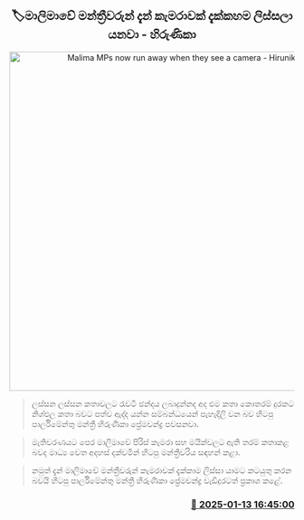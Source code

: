 <p align='center'><b><h2 align='center' title='Malima MPs now run away when they see a camera - Hirunika'>🏷මාලිමාවේ මන්ත්‍රීවරුන් දැන් කැමරාවක් දැක්කහම ලිස්සලා යනවා - හිරුණිකා</h2></b></p>
<p align='center'><img src='https://helakuru.sgp1.cdn.digitaloceanspaces.com/esana/images/lib/hirunika-premachandra-media.jpg' width='600' alt='Malima MPs now run away when they see a camera - Hirunika'></p>

> ලස්සන ලස්සන කතාවලට රැවටී ඡන්දය ලබාදුන්නද අද එම කතා කොතරම් දුරකට නිශ්ඵල කතා බවට පත්ව ඇද්ද යන්න සම්බන්ධයෙන් පැහැදිලි වන බව හිටපු පාර්ලිමේන්තු මන්ත්‍රී හිරුණිකා ප්‍රේමචන්ද්‍ර පවසනවා.

> මැතිවරණයට පෙර මාලිමාවේ පිරිස් කැමරා සහ මයික්වලට ඇති තරම් කතාකළ බවද මාධ්‍ය වෙත අදහස් දක්වමින් හිටපු මන්ත්‍රීවරිය සඳහන් කළා.

> නමුත් දැන් මාලිමාවේ මන්ත්‍රීවරුන් කැමරාවක් දැක්කා​ම ලිස්සා යාමට කටයුතු කරන බවයි හිටපු පාර්ලිමේන්තු මන්ත්‍රී හිරුණිකා ප්‍රේමචන්ද්‍ර වැඩිදුරටත් ප්‍රකාශ කළේ. 



<h3 align='right'><a href='https://www.helakuru.lk/esana/p/106555/'>📅 2025-01-13 16:45:00</a></h3>
